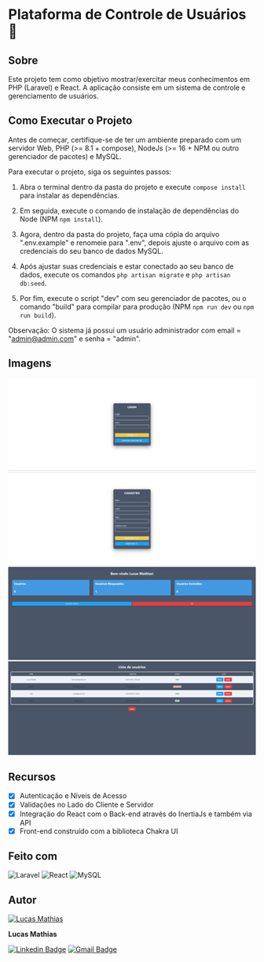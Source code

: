 # Plataforma de Controle de Usuários 🔐

## Sobre

Este projeto tem como objetivo mostrar/exercitar meus conhecimentos em PHP (Laravel) e React. A aplicação consiste em um sistema de controle e gerenciamento de usuários.

## Como Executar o Projeto

Antes de começar, certifique-se de ter um ambiente preparado com um servidor Web, PHP (>= 8.1 + compose), NodeJs (>= 16 + NPM ou outro gerenciador de pacotes) e MySQL.

Para executar o projeto, siga os seguintes passos:

1. Abra o terminal dentro da pasta do projeto e execute `compose install` para instalar as dependências.

2. Em seguida, execute o comando de instalação de dependências do Node (NPM `npm install`).

3. Agora, dentro da pasta do projeto, faça uma cópia do arquivo ".env.example" e renomeie para ".env", depois ajuste o arquivo com as credenciais do seu banco de dados MySQL.

4. Após ajustar suas credenciais e estar conectado ao seu banco de dados, execute os comandos `php artisan migrate` e `php artisan db:seed`.

5. Por fim, execute o script "dev" com seu gerenciador de pacotes, ou o comando "build" para compilar para produção (NPM `npm run dev` ou `npm run build`).

Observação: O sistema já possui um usuário administrador com email = "admin@admin.com" e senha = "admin".

## Imagens

![Login](imgs/login.png)
![Registro](imgs/register.png)
![Painel](imgs/dashboard.png)
![Usuários](imgs/users.png)

## Recursos

- [x] Autenticação e Níveis de Acesso
- [x] Validações no Lado do Cliente e Servidor
- [x] Integração do React com o Back-end através do InertiaJs e também via API
- [x] Front-end construído com a biblioteca Chakra UI

## Feito com

![Laravel](https://img.shields.io/badge/laravel-%23FF2D20.svg?style=for-the-badge&logo=laravel&logoColor=white)
![React](https://img.shields.io/badge/React-20232A?style=for-the-badge&logo=react&logoColor=61DAFB)
![MySQL](https://img.shields.io/badge/mysql-%2300f.svg?style=for-the-badge&logo=mysql&logoColor=white)

## Autor

[![Lucas Mathias](https://avatars.githubusercontent.com/lucasmsf)](https://github.com/lucasMSF)

**Lucas Mathias**

[![Linkedin Badge](https://img.shields.io/badge/-Lucas-blue?style=flat-square&logo=Linkedin&logoColor=white&link=https://www.linkedin.com/in/lucas-mathias-729a27181/)](https://www.linkedin.com/in/lucas-mathias-729a27181/)
[![Gmail Badge](https://img.shields.io/badge/-lucasmathias936@gmail.com-c14438?style=flat-square&logo=Gmail&logoColor=white&link=mailto:lucasmathias936@gmail.com)](mailto:lucasmathias936@gmail.com)
